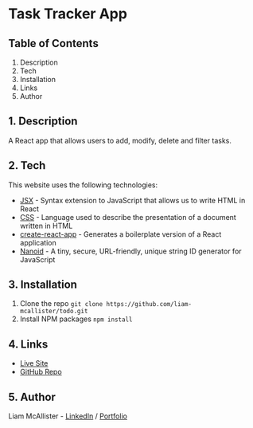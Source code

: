 # Task Tracker App

## Table of Contents

1. Description
2. Tech
3. Installation
4. Links
5. Author

## 1. Description

A React app that allows users to add, modify, delete and filter tasks.

## 2. Tech

This website uses the following technologies:

- [JSX](https://reactjs.org/docs/introducing-jsx.html) - Syntax extension to JavaScript that allows us to write HTML in React
- [CSS](https://developer.mozilla.org/en-US/docs/Web/CSS) - Language used to describe the presentation of a document written in HTML
- [create-react-app](https://create-react-app.dev/) - Generates a boilerplate version of a React application
- [Nanoid](https://www.npmjs.com/package/nanoid) - A tiny, secure, URL-friendly, unique string ID generator for JavaScript

## 3. Installation

1. Clone the repo
   `git clone https://github.com/liam-mcallister/todo.git`
2. Install NPM packages
   `npm install`

## 4. Links

- [Live Site](https://liam-mcallister.github.io/todo/)
- [GitHub Repo](https://github.com/liam-mcallister/todo)

## 5. Author

Liam McAllister - [LinkedIn](https://www.linkedin.com/in/liam-mcallister-598268192/) / [Portfolio](http://www.liamsportfolio.site/)

